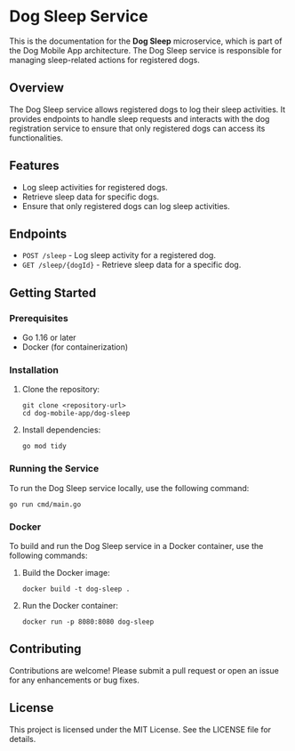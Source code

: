 # Dog Sleep Service

This is the documentation for the **Dog Sleep** microservice, which is part of the Dog Mobile App architecture. The Dog Sleep service is responsible for managing sleep-related actions for registered dogs.

## Overview

The Dog Sleep service allows registered dogs to log their sleep activities. It provides endpoints to handle sleep requests and interacts with the dog registration service to ensure that only registered dogs can access its functionalities.

## Features

- Log sleep activities for registered dogs.
- Retrieve sleep data for specific dogs.
- Ensure that only registered dogs can log sleep activities.

## Endpoints

- `POST /sleep` - Log sleep activity for a registered dog.
- `GET /sleep/{dogId}` - Retrieve sleep data for a specific dog.

## Getting Started

### Prerequisites

- Go 1.16 or later
- Docker (for containerization)

### Installation

1. Clone the repository:
   ```
   git clone <repository-url>
   cd dog-mobile-app/dog-sleep
   ```

2. Install dependencies:
   ```
   go mod tidy
   ```

### Running the Service

To run the Dog Sleep service locally, use the following command:

```
go run cmd/main.go
```

### Docker

To build and run the Dog Sleep service in a Docker container, use the following commands:

1. Build the Docker image:
   ```
   docker build -t dog-sleep .
   ```

2. Run the Docker container:
   ```
   docker run -p 8080:8080 dog-sleep
   ```

## Contributing

Contributions are welcome! Please submit a pull request or open an issue for any enhancements or bug fixes.

## License

This project is licensed under the MIT License. See the LICENSE file for details.
